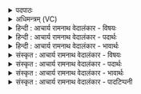 <details><summary>पदपाठः</summary>

म꣡यि꣢꣯। व꣡र्चः꣢꣯। अ꣡थ꣢꣯। उ꣣। य꣡शः꣢꣯। अ꣡थ꣢꣯। उ꣣। यज्ञ꣡स्य꣢। यत्। प꣡यः꣢꣯। प꣣रमेष्ठी꣢। प꣣रमे। स्थी꣢। प्र꣣जा꣡प꣢तिः। प्र꣣जा꣢। प꣣तिः। दिवि꣢। द्याम्। इ꣣व। दृँहतु। ६०२।
</details>

<details><summary>अधिमन्त्रम् (VC)</summary>

- प्रजापतिः
- वामदेवो गौतमः
- अनुष्टुप्
- गान्धारः
- आरण्यं काण्डम्
</details>

<details><summary>हिन्दी : आचार्य रामनाथ वेदालंकार - विषयः</summary>

प्रथम मन्त्र का प्रजापति देवता है। प्रजापति परमात्मा, जीवात्मा वा राजा से प्रार्थना की गयी है।
</details>

<details><summary>हिन्दी : आचार्य रामनाथ वेदालंकार - पदार्थः</summary>

पदार्थान्वयभाषाः -  (परमेष्ठी) सर्वोच्च पद पर प्रतिष्ठित (प्रजापतिः) ब्रह्माण्ड की सब प्रजाओं का अधिपति परमात्मा, शरीर की मन, बुद्धि, इन्द्रिय आदि प्रजाओं का पति जीवात्मा और राष्ट्र की प्रजाओं का पति राजा (मयि) मुझ प्रार्थी में (वर्चः) ब्रह्मवर्चस, (अथ उ) और (यशः) कीर्ति, (अथ उ) और (यज्ञस्य) उपासना-यज्ञ का अथवा राष्ट्र-यज्ञ का (यत् पयः) आनन्दरूप वा समृद्धिरूप जो फल है, उसे (दृंहतु) वैसे ही स्थिर करे, (इव) जिस प्रकार (दिवि द्याम्) प्रजापति परमेश्वर आकाश में सूर्य को, प्रजापति जीवात्मा मस्तिष्क में उज्ज्वल विज्ञान को और प्रजापति राजा राष्ट्र में विद्याप्रकाश को स्थिर करता है ॥१॥ इस मन्त्र में श्लेष और उपमा अलङ्कार है ॥१॥
</details>

<details><summary>हिन्दी : आचार्य रामनाथ वेदालंकार - भावार्थः</summary>

भावार्थभाषाः -  परमात्मा की कृपा से, आत्मा के पुरुषार्थ से और राजा के राजधर्मपालन से मनुष्य ब्रह्मवर्चस, यश और यज्ञानुष्ठान के फल को शीघ्र प्राप्त कर सकते हैं ॥१॥
</details>

<details><summary>संस्कृत : आचार्य रामनाथ वेदालंकार - विषयः</summary>

अथ प्रथमायाः प्रजापतिर्देवता। तं प्रजापतिं परमात्मानं जीवात्मानं राजानं वा प्रार्थयते।
</details>

<details><summary>संस्कृत : आचार्य रामनाथ वेदालंकार - पदार्थः</summary>

पदार्थान्वयभाषाः -  (परमेष्ठी) सर्वोच्चपदप्रतिष्ठितः। परमे स्थाने सर्वोच्चे पदे तिष्ठतीति परमेष्ठी। परमोपपदात् स्था धातोः ‘परमे कित्’ उ० ४।१० इति इनिः प्रत्ययः, किद्वच्च, कित्त्वाद्धातोराकारलोपः, सप्तम्या अलुक्। (प्रजापतिः) ब्रह्माण्डस्थानां सकलानां प्रजानाम् अधिपतिः परमेश्वरः, शरीरस्थानां मनोबुद्धिप्राणेन्द्रियादीनां प्रजानां पतिः जीवात्मा, राष्ट्रस्थानां प्रजानां पतिः राजा च (मयि) प्रार्थयितरि (वर्चः) ब्रह्मवर्चसम्, (अथ उ) अपि च (यशः) कीर्तिम्, (अथ उ) अन्यच्च (यज्ञस्य) उपासनायज्ञस्य, राष्ट्रयज्ञस्य वा (यत् पयः) यत् आनन्दरूपं समृद्धिरूपं वा फलं भवति तत् (दृंहतु) स्थिरयतु, (द्याम् इव) यथा प्रजापतिः परमेश्वरः आकाशे सूर्यं, प्रजापतिः आत्मा मस्तिष्के दीप्तं विज्ञानम्, प्रजापतिः राजा च राष्ट्रे विद्याप्रकाशं द्रढयति तद्वत् ॥१॥ अत्र श्लेषोपमालङ्कारौ ॥१॥
</details>

<details><summary>संस्कृत : आचार्य रामनाथ वेदालंकार - भावार्थः</summary>

भावार्थभाषाः -  परमात्मकृपया, आत्मनः पुरुषार्थेन, राज्ञश्च राजधर्मपालनेन मनुष्यैर्ब्रह्मवर्चसं यशो यज्ञानुष्ठानफलं च सद्य एव प्राप्तुं शक्यते ॥१॥
</details>

<details><summary>संस्कृत : आचार्य रामनाथ वेदालंकार - पादटिप्पनी</summary>

टिप्पणी:   १. अथ० ६।६९।३, ऋषिः अथर्वा। देवता बृहस्पतिः। ‘परमेष्ठी प्रजापतिः’ इत्यत्र ‘तन्मयि प्रजापतिः’ इति पाठः।
</details>